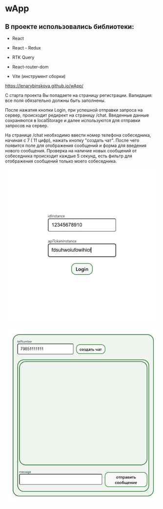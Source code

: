 # wApp 
## В проекте использовались библиотеки:
- React
- React - Redux
- RTK Query
- React-router-dom

- Vite (инструмент сборки)

https://lenarybinskova.github.io/wApp/

С старта проекта Вы попадаете на страницу регистрации.
Валидация: все поля обязательно должны быть заполнены.

После нажатия кнопки Login, при успешной отправки запроса на сервер, происходит редирект на страницу /chat.
Введенные данные сохраняются в localStorage и далее используются для отправки запросов на сервер.

На странице /chat необходимо ввести номер телефона собеседника, начиная с 7 ( 11 цифр), нажать кнопку "создать чат".
После чего появится поле для отображения сообщений и форма для введения нового сообщения.
Проверка на наличие новых сообщений от собеседника происходит каждые 5 секунд, есть фильтр для отображения сообщений только моего собеседника.

![Image alt](https://github.com/LenaRybinskova/wApp/blob/main/auth.bmp)

![Image alt](https://github.com/LenaRybinskova/wApp/blob/main/Chat.bmp)








